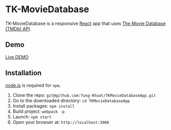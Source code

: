 # TK-MovieDatabase

TK-MovieDatabase is a responsive [React](http://facebook.github.io/react/index.html) app that uses [The Movie Database (TMDb) API](https://www.themoviedb.org/documentation/api).

## Demo
[Live DEMO](https://tungkhuat.herokuapp.com/)

## Installation
[node.js](http://nodejs.org/download/) is required for ``npm``.

1. Clone the repo: `git@github.com:Tung-Khuat/TKMovieDatabaseApp.git`
2. Go to the downloaded directory: `cd TKMovieDatabaseApp`
2. Install packages: `npm install`
3. Build project: `webpack -p`
3. Launch: `npm start`
4. Open your browser at: `http://localhost:3000`
